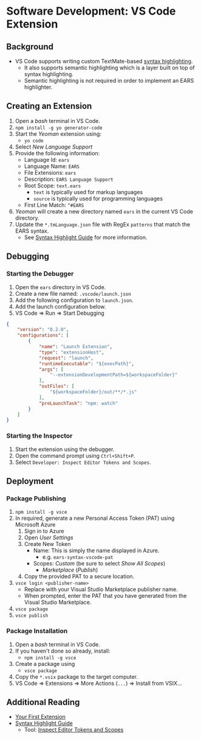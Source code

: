 # Software Development: VS Code Extension

## Background

- VS Code supports writing custom TextMate-based [syntax highlighting][Syntax Highlight Guide].
	- It also supports semantic highlighting which is a layer built on top of syntax highlighting.
	- Semantic highlighting is not required in order to implement an EARS highlighter.

## Creating an Extension

1. Open a *bash* terminal in VS Code.
2. `npm install -g yo generator-code`
3. Start the *Yeoman* extension using:
	- `yo code`
4. Select *New Language Support*
5. Provide the following information:
	- Language Id: `ears`
	- Language Name: `EARS`
	- File Extensions: `ears`
	- Description: `EARS Language Support`
	- Root Scope: `text.ears`
		- `text` is typically used for markup languages
		- `source` is typically used for programming languages
	- First Line Match: `^#EARS`
6. *Yeoman* will create a new directory named `ears` in the current VS Code directory.
7. Update the `*.tmLanguage.json` file with RegEx `patterns` that match the EARS syntax.
	- See [Syntax Highlight Guide][] for more information.

## Debugging

### Starting the Debugger

1. Open the `ears` directory in VS Code.
2. Create a new file named: `.vscode/launch.json`
3. Add the following configuration to `launch.json`.
4. Add the launch configuration below.
5. VS Code => Run => Start Debugging

```json
{
	"version": "0.2.0",
	"configurations": [
		{
			"name": "Launch Extension",
			"type": "extensionHost",
			"request": "launch",
			"runtimeExecutable": "${execPath}",
			"args": [
				"--extensionDevelopmentPath=${workspaceFolder}"
			],
			"outFiles": [
				"${workspaceFolder}/out/**/*.js"
			],
			"preLaunchTask": "npm: watch"
		}
	]
}
```

### Starting the Inspector

1. Start the extension using the debugger.
2. Open the command prompt using `Ctrl+Shift+P`.
3. Select `Developer: Inspect Editor Tokens and Scopes`.

## Deployment

### Package Publishing

1. `npm install -g vsce`
2. In required, generate a new Personal Access Token (PAT) using Microsoft Azure 
	1. Sign in to Azure
	2. Open _User Settings_
	3. Create New Token
		- Name: This is simply the name displayed in Azure.
			- e.g. `ears-syntax-vscode-pat`
		- Scopes: _Custom_ (be sure to select _Show All Scopes_)
			- _Marketplace_ (_Publish_)
	4. Copy the provided PAT to a secure location.
3. `vsce login <publisher-name>`
	- Replace <publisher-name> with your Visual Studio Marketplace publisher name. 
	- When prompted, enter the PAT that you have generated from the Visual Studio Marketplace.
4. `vsce package`
5. `vsce publish`

### Package Installation

1. Open a *bash* terminal in VS Code.
2. If you haven't done so already, install:
	- `npm install -g vsce`
3. Create a package using
	- `vsce package`
4. Copy the `*.vsix` package to the target computer.
5. VS Code => Extensions => More Actions (`...`) => Install from VSIX...

## Additional Reading

- [Your First Extension][]
- [Syntax Highlight Guide][]
	- Tool: [Inspect Editor Tokens and Scopes][]

[Your First Extension]: https://code.visualstudio.com/api/get-started/your-first-extension
[Syntax Highlight Guide]: https://code.visualstudio.com/api/language-extensions/syntax-highlight-guide
[Inspect Editor Tokens and Scopes]: https://code.visualstudio.com/api/language-extensions/syntax-highlight-guide#scope-inspector
[Publishing Extensions]: https://code.visualstudio.com/api/working-with-extensions/publishing-extension#verify-a-publisher